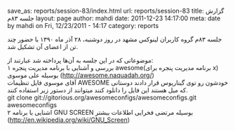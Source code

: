 save_as: reports/session-83/index.html
url: reports/session-83
title: گزارش جلسه ۸۳م
layout: page
author: mahdi
date: 2011-12-23 14:17:00
meta: date by mahdi on Fri, 12/23/2011 - 14:17
category: reports

جلسه ۸۳م گروه کاربران لینوکس مشهد در روز دوشنبه، ۲۸ آذر ماه ۱۳۹۰ با حضور چند
تن از اعضای آن تشکیل شد.  


<!--more-->



موضوعاتی که در این جلسه به آن‌ها پرداخته شد عبارتند از:  
۱ بررسی و آشنایی با برنامه مدیریت پنجره awesome(برنامه مدیریت پنجره برای x)
بوسیله علی موسوی (<http://awesome.naquadah.org/>)  
آقای موسوی فایل تنظیمات AWESOME خودشون رو توی گیتاریوس قرار دادند دوستانی که
میل هستند این فایل را دانلود کنند میتوانند از دستور زیر استفاده کنند.  
git clone git://gitorious.org/awesomeconfigs/awesomeconfigs.git awesomeconfigs  
۲ اشنایی با برنامه GNU SCREEN بوسیله مرتضی فخرایی اطلاعات بیشتر
(<http://en.wikipedia.org/wiki/GNU_Screen>)
